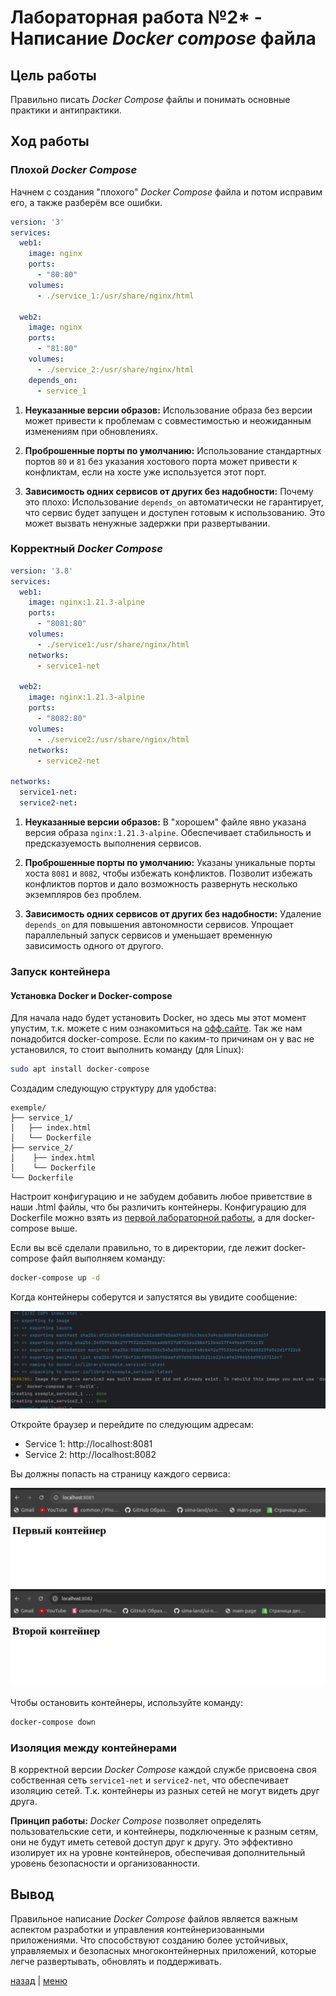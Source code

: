 # Лабораторная работа №2* - Написание _Docker compose_ файла 

## Цель работы

Правильно писать _Docker Compose_ файлы и понимать основные практики и антипрактики.

## Ход работы

### Плохой _Docker Compose_

Начнем с создания "плохого" _Docker Compose_ файла и потом исправим его, а также разберём все ошибки.

```yaml
version: '3'
services:
  web1:
    image: nginx
    ports:
      - "80:80"
    volumes:
      - ./service_1:/usr/share/nginx/html

  web2:
    image: nginx
    ports:
      - "81:80"
    volumes:
      - ./service_2:/usr/share/nginx/html
    depends_on:
      - service_1
```

1. **Неуказанные версии образов:** Использование образа без версии может привести к проблемам с совместимостью и 
неожиданным изменениям при обновлениях.

2. **Проброшенные порты по умолчанию:** Использование стандартных портов `80` и `81` без указания хостового порта может 
привести к конфликтам, если на хосте уже используется этот порт.

3. **Зависимость одних сервисов от других без надобности:** Почему это плохо: Использование `depends_on` автоматически 
не гарантирует, что сервис будет запущен и доступен готовым к использованию. Это может вызвать ненужные задержки при 
развертывании.

### Корректный _Docker Compose_

```yaml
version: '3.8'
services:
  web1:
    image: nginx:1.21.3-alpine
    ports:
      - "8081:80"
    volumes:
      - ./service1:/usr/share/nginx/html
    networks:
      - service1-net

  web2:
    image: nginx:1.21.3-alpine
    ports:
      - "8082:80"
    volumes:
      - ./service2:/usr/share/nginx/html
    networks:
      - service2-net

networks:
  service1-net:
  service2-net:
```

1. **Неуказанные версии образов:** В "хорошем" файле явно указана версия образа `nginx:1.21.3-alpine`. Обеспечивает 
стабильность и предсказуемость выполнения сервисов.

2. **Проброшенные порты по умолчанию:** Указаны уникальные порты хоста `8081` и `8082`, чтобы избежать конфликтов. 
Позволит избежать конфликтов портов и дало возможность развернуть несколько экземпляров без проблем.

3. **Зависимость одних сервисов от других без надобности:** Удаление `depends_on` для повышения автономности сервисов. 
Упрощает параллельный запуск сервисов и уменьшает временную зависимость одного от другого.

### Запуск контейнера

#### Установка Docker и Docker-compose

Для начала надо будет установить Docker, но здесь мы этот момент упустим, т.к. можете с ним ознакомиться на 
[офф.сайте](https://docs.docker.com/get-started/). Так же нам понадобится docker-compose. Если по каким-то причинам
он у вас не установился, то стоит выполнить команду (для Linux):

```bash
sudo apt install docker-compose
```

Создадим следующую структуру для удобства:

```
exemple/
├── service_1/
│   ├── index.html
│   └── Dockerfile
├── service_2/
│    ├── index.html
│    └── Dockerfile
└── Dockerfile
```

Настроит конфигурацию и не забудем добавить любое приветствие в наши .html файлы, что бы различить контейнеры.
Конфигурацию для Dockerfile можно взять из [первой лабораторной работы](../lab_2/Dockerfile), а для docker-compose выше.

Если вы всё сделали правильно, то в директории, где лежит docker-compose файл выполняем команду:

```bash
docker-compose up -d
```
Когда контейнеры соберутся и запустятся вы увидите сообщение:

![Изображение](img/1.png)

Откройте браузер и перейдите по следующим адресам:
- Service 1: http://localhost:8081
- Service 2: http://localhost:8082

Вы должны попасть на страницу каждого сервиса: 

![Изображение](img/2.png)
![Изображение](img/3.png)

Чтобы остановить контейнеры, используйте команду:

```bash
docker-compose down
```

### Изоляция между контейнерами

В корректной версии _Docker Compose_ каждой службе присвоена своя собственная сеть `service1-net` и `service2-net`, 
что обеспечивает изоляцию сетей. Т.к. контейнеры из разных сетей не могут видеть друг друга.

**Принцип работы:** _Docker Compose_ позволяет определять пользовательские сети, и контейнеры, подключенные к разным 
сетям, они не будут иметь сетевой доступ друг к другу. Это эффективно изолирует их на уровне контейнеров, обеспечивая 
дополнительный уровень безопасности и организованности.

## Вывод

Правильное написание _Docker Compose_ файлов является важным аспектом разработки и управления 
контейнеризованными приложениями. Что способствуют созданию более устойчивых, управляемых и безопасных 
многоконтейнерных приложений, которые легче развертывать, обновлять и поддерживать.

[назад](../lab_2/REPORT.md) | [меню](../../README.md)
